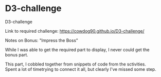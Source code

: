 # D3-challenge
D3-challenge

Link to required challenge: 
https://cowdog90.github.io/D3-challenge/

Notes on Bonus: "Impress the Boss"

While I was able to get the required part to display, I never could get the bonus part. 

This part, I cobbled together from snippets of code from the sctivities. Spent a lot of timetrying to connect it all, but clearly I've missed some step.
